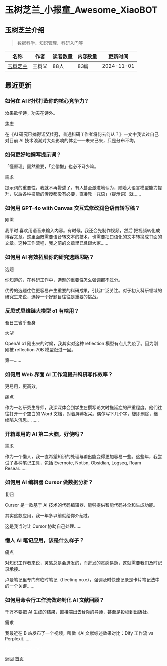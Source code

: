 # 玉树芝兰_小报童_Awesome_XiaoBOT

## 玉树芝兰介绍
> 数据科学、知识管理、科研入门等  
  


|名称|作者|读者数量|内容数量|更新时间|
|---|---|---|---|---|
|[玉树芝兰](https://xiaobot.net/p/yushuzhilan?refer=9c3f1c95-a052-465a-9902-f6d75080262a)|王树义|88人|83篇|2024-11-01|

## 最近更新
### 如何在 AI 时代打造你的核心竞争力？

汝果欲学诗，功夫在诗外。

焦虑

在《AI 研究已摘得诺奖桂冠，普通科研工作者将何去何从？》一文中我谈过自己对目前 AI 技术浪潮对大众影响的体会——未来已来，只是分布不均。

### 如何更好地撰写提示词？

「懂原理」固然重要，「会偷懒」也必不可少嘛。

需求

提示词的重要性，我就不再赘述了。有人甚至激进地认为，随着大语言模型能力提升，以后各种技能的传授都没有必要，直接教「咒语」（提示词）就......

### 如何用 GPT-4o with Canvas 交互式修改润色语音转写稿？

刚需

我平时 喜欢用语音来输入内容。有时候，我还会先制作视频，然后
把视频转化成博客文章。这里面既需要语音转文本的技术，也需要把口语化的文本转换成书面的文章。这种工作流程，我之前的文章里已经跟大家......

### 如何用 AI 有效拓展你的研究选题思路？

选题

你知道的，在科研工作中，选题的重要性怎么强调都不过分。

优秀的选题往往更容易产生重要的科研成果，引起广泛关注。对于初入科研领域的研究生来说，选择一个好题目往往是重要的挑战。

### 反思式思维链大模型 o1 有啥用？

吾日三省乎吾身

失望

OpenAI o1 刚出来的时候，我其实对这种 reflection 模型有点儿免疫了。因为刚刚被 reflection 70B 模型诳过一回。

第一......

### 如何用 Web 界面 AI 工作流提升科研写作效率？

更易用，更高效。

痛点

作为一名研究生导师，我深深体会到学生在撰写论文时拖延症的严重程度。他们往往打开一个空白的 Word
文档，对着屏幕发呆。偶尔写下几个字，旋即删除，继续陷入沉思。......

### 开箱即用的 AI 第二大脑，好使吗？

需求

作为一个懒人，我一直希望知识的处理与输出能变得更加容易一些。这些年，我尝试了各种笔记工具，包括 Evernote, Notion, Obsidian,
Logseq, Roam Resear......

### 如何用 AI 编辑器 Cursor 做数据分析？

复归

Cursor 是一款基于 AI 技术的代码编辑器，能够提供智能代码补全和生成功能。

其实这款应用，我一年多以前就给你介绍过。

这是我当时让 Cursor 协助自己处理......

### 懒人 AI 笔记应用，该是什么样子？

痛点

对知识工作者来说，灵感总是会迸发的，而迸发的灵感易逝，这就需要我们及时记录承接。

卢曼笔记里专门有临时笔记（fleeting note），强调及时快速记录是卡片笔记法中的一个关键......

### 如何用命令行工作流做定制化 AI 文献回顾？

千万不要把 AI 生成的结果，直接端出去给你的导师，甚至是投稿到出版社。

需求

我最近在 B 站发布了一个视频，叫做《AI 文献综述效果对比：Dify 工作流 vs Perplexit......


<a href="https://github.com/Reno9527/awesome-xiaobot" style="color: white; text-decoration: none;">awesome-xiaobot</a>

返回 [首页](../README.md)
